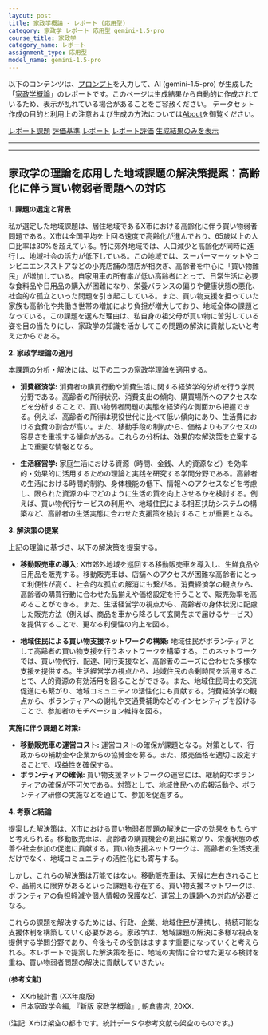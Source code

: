 ```yaml
---
layout: post
title: 家政学概論 - レポート (応用型)
category: 家政学 レポート 応用型 gemini-1.5-pro
course_title: 家政学
category_name: レポート
assignment_type: 応用型
model_name: gemini-1.5-pro
---
```


以下のコンテンツは、[プロンプト](https://github.com/takedatoshiyuki/synthetic_assignments/tree/main/generated/家政学/gemini-1.5-pro/prompt_レポート-応用型.md)を入力して、AI (gemini-1.5-pro) が生成した「[家政学概論](/contents/家政学/)」のレポートです。このページは生成結果から自動的に作成されているため、表示が乱れている場合があることをご容赦ください。
データセット作成の目的と利用上の注意および生成の方法については[About](/About)を御覧ください。

[レポート課題](../レポート課題-応用型)
[評価基準](../評価基準-応用型)
[レポート](../レポート-応用型)
[レポート評価](../レポート評価-応用型)
[生成結果のみを表示](https://github.com/takedatoshiyuki/synthetic_assignments/tree/main/generated/家政学/gemini-1.5-pro/レポート-応用型.md)
  

***
***
  
## 家政学の理論を応用した地域課題の解決策提案：高齢化に伴う買い物弱者問題への対応

**1. 課題の選定と背景**

私が選定した地域課題は、居住地域であるX市における高齢化に伴う買い物弱者問題である。X市は全国平均を上回る速度で高齢化が進んでおり、65歳以上の人口比率は30%を超えている。特に郊外地域では、人口減少と高齢化が同時に進行し、地域社会の活力が低下している。この地域では、スーパーマーケットやコンビニエンスストアなどの小売店舗の閉店が相次ぎ、高齢者を中心に「買い物難民」が増加している。自家用車の所有率が低い高齢者にとって、日常生活に必要な食料品や日用品の購入が困難になり、栄養バランスの偏りや健康状態の悪化、社会的な孤立といった問題を引き起こしている。また、買い物支援を担っていた家族も高齢化や共働き世帯の増加により負担が増大しており、地域全体の課題となっている。この課題を選んだ理由は、私自身の祖父母が買い物に苦労している姿を目の当たりにし、家政学の知識を活かしてこの問題の解決に貢献したいと考えたからである。

**2. 家政学理論の適用**

本課題の分析・解決には、以下の二つの家政学理論を適用する。

* **消費経済学:** 消費者の購買行動や消費生活に関する経済学的分析を行う学問分野である。高齢者の所得状況、消費支出の傾向、購買場所へのアクセスなどを分析することで、買い物弱者問題の実態を経済的な側面から把握できる。例えば、高齢者の所得は現役世代に比べて低い傾向にあり、生活費における食費の割合が高い。また、移動手段の制約から、価格よりもアクセスの容易さを重視する傾向がある。これらの分析は、効果的な解決策を立案する上で重要な情報となる。

* **生活経営学:** 家庭生活における資源（時間、金銭、人的資源など）を効率的・効果的に活用するための理論と実践を研究する学問分野である。高齢者の生活における時間的制約、身体機能の低下、情報へのアクセスなどを考慮し、限られた資源の中でどのように生活の質を向上させるかを検討する。例えば、買い物代行サービスの利用や、地域住民による相互扶助システムの構築など、高齢者の生活実態に合わせた支援策を検討することが重要となる。

**3. 解決策の提案**

上記の理論に基づき、以下の解決策を提案する。

* **移動販売車の導入:** X市郊外地域を巡回する移動販売車を導入し、生鮮食品や日用品を販売する。移動販売車は、店舗へのアクセスが困難な高齢者にとって利便性が高く、社会的な孤立の解消にも繋がる。消費経済学の観点から、高齢者の購買行動に合わせた品揃えや価格設定を行うことで、販売効率を高めることができる。また、生活経営学の視点から、高齢者の身体状況に配慮した販売方法（例えば、商品を車から降ろして玄関先まで届けるサービス）を提供することで、更なる利便性の向上を図る。

* **地域住民による買い物支援ネットワークの構築:** 地域住民がボランティアとして高齢者の買い物支援を行うネットワークを構築する。このネットワークでは、買い物代行、配達、同行支援など、高齢者のニーズに合わせた多様な支援を提供する。生活経営学の視点から、地域住民の余剰時間を活用することで、人的資源の有効活用を図ることができる。また、地域住民同士の交流促進にも繋がり、地域コミュニティの活性化にも貢献する。消費経済学の観点から、ボランティアへの謝礼や交通費補助などのインセンティブを設けることで、参加者のモチベーション維持を図る。

**実施に伴う課題と対策:**

* **移動販売車の運営コスト:** 運営コストの確保が課題となる。対策として、行政からの補助金や企業からの協賛金を募る。また、販売価格を適切に設定することで、収益性を確保する。
* **ボランティアの確保:** 買い物支援ネットワークの運営には、継続的なボランティアの確保が不可欠である。対策として、地域住民への広報活動や、ボランティア研修の実施などを通じて、参加を促進する。

**4. 考察と結論**

提案した解決策は、X市における買い物弱者問題の解決に一定の効果をもたらすと考えられる。移動販売車は、高齢者の購買機会の創出に繋がり、栄養状態の改善や社会参加の促進に貢献する。買い物支援ネットワークは、高齢者の生活支援だけでなく、地域コミュニティの活性化にも寄与する。

しかし、これらの解決策は万能ではない。移動販売車は、天候に左右されることや、品揃えに限界があるといった課題も存在する。買い物支援ネットワークは、ボランティアの負担軽減や個人情報の保護など、運営上の課題への対応が必要となる。

これらの課題を解決するためには、行政、企業、地域住民が連携し、持続可能な支援体制を構築していく必要がある。家政学は、地域課題の解決に多様な視点を提供する学問分野であり、今後もその役割はますます重要になっていくと考えられる。本レポートで提案した解決策を基に、地域の実情に合わせた更なる検討を重ね、買い物弱者問題の解決に貢献していきたい。


**(参考文献)**

* XX市統計書 (XX年度版)
* 日本家政学会編, 『新版 家政学概論』, 朝倉書店, 20XX.


(注記: X市は架空の都市です。統計データや参考文献も架空のものです。)

